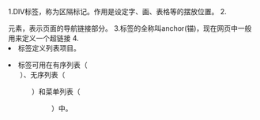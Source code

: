 1.DIV标签，称为区隔标记。作用是设定字、画、表格等的摆放位置。
2.<nav>元素，表示页面的导航链接部分。
3.<a>标签的全称叫anchor(锚)，现在网页中一般用来定义一个超链接
4.<li> 标签定义列表项目。

<li> 标签可用在有序列表（<ol>）、无序列表（<ul>）和菜单列表（<menu>）中。

